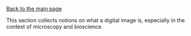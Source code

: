 [Back to the main page](../README.md)

This section collects notions on what a digital image is, especially in the context of microscopy and bioscience.

